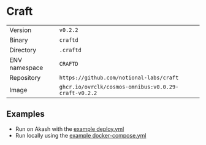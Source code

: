# Craft

| | |
|---|---|
|Version|`v0.2.2`|
|Binary|`craftd`|
|Directory|`.craftd`|
|ENV namespace|`CRAFTD`|
|Repository|`https://github.com/notional-labs/craft`|
|Image|`ghcr.io/ovrclk/cosmos-omnibus:v0.0.29-craft-v0.2.2`|

## Examples

- Run on Akash with the [example deploy.yml](./deploy.yml)
- Run locally using the [example docker-compose.yml](./docker-compose.yml)